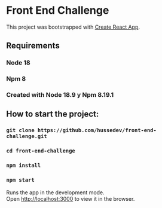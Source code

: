# Front End Challenge

This project was bootstrapped with [Create React App](https://github.com/facebook/create-react-app).

## Requirements

### Node 18
### Npm 8

### Created with Node 18.9 y Npm 8.19.1

## How to start the project:

### `git clone https://github.com/hussedev/front-end-challenge.git`
### `cd front-end-challenge`
### `npm install`
### `npm start`

Runs the app in the development mode.\
Open [http://localhost:3000](http://localhost:3000) to view it in the browser.
